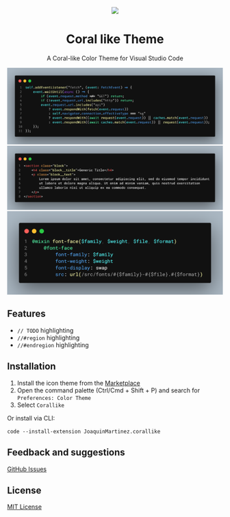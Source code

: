 <div align="center">

<img src="https://github/joaquinuriel/coral-theme/raw/master/static/logo.png" width="128" />

# Coral like Theme

A Coral-like Color Theme for Visual Studio Code

![screenshot](https://raw.githubusercontent.com/joaquinuriel/coral-theme/master/static/code.png)
![screenshot](https://raw.githubusercontent.com/joaquinuriel/coral-theme/master/static/html.png)
![screenshot](https://raw.githubusercontent.com/joaquinuriel/coral-theme/master/static/sass.png)

</div>

## Features

- `// TODO` highlighting
- `//#region` highlighting
- `//#endregion` highlighting

## Installation

1. Install the icon theme from the [Marketplace](https://marketplace.visualstudio.com/items?itemName=JoaquinMartinez.corallike)
2. Open the command palette (Ctrl/Cmd + Shift + P) and search for `Preferences: Color Theme`
3. Select `Corallike`

Or install via CLI:

```
code --install-extension JoaquinMartinez.corallike
```

## Feedback and suggestions

[GitHub Issues](https://github.com/Joaquinuriel/coral-theme/issues)

## License

[MIT License](LICENSE)
